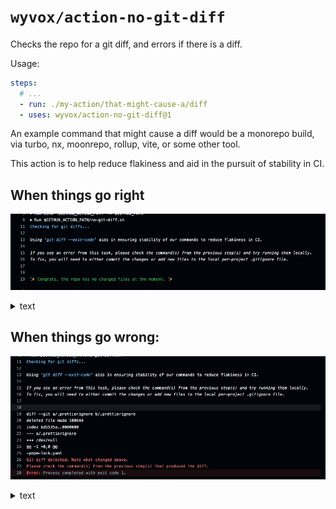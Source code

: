 # `wyvox/action-no-git-diff`

Checks the repo for a git diff, and errors if there is a diff.

Usage:

```yml
steps:
  # ...
  - run: ./my-action/that-might-cause-a/diff
  - uses: wyvox/action-no-git-diff@1
```

An example command that might cause a diff would be a monorepo build, via turbo, nx, moonrepo, rollup, vite, or some other tool.

This action is to help reduce flakiness and aid in the pursuit of stability in CI.

## When things go right

![image of a success in CI](./readme/success.png)

<details><summary>text</summary>

Checking for git diffs...

Using 'git diff --exit-code' aids in ensuring stability of our commands to reduce flakiness in CI.

If you see an error from this task, please check the command(s) from the previous step(s) and try running them locally.
To fix, you will need to either commit the changes or add new files to the local per-project .gitignore file.


✨ Congrats, the repo has no changed files at the moment. ✨

</details>

## When things go wrong:

![image of a failure in CI](./readme/failure.png)

<details><summary>text</summary>

Checking for git diffs...

Using 'git diff --exit-code' aids in ensuring stability of our commands to reduce flakiness in CI.

If you see an error from this task, please check the command(s) from the previous step(s) and try running them locally.
To fix, you will need to either commit the changes or add new files to the local per-project .gitignore file.


diff --git a/.prettierignore b/.prettierignore
deleted file mode 100644
index bd5535a..0000000
--- a/.prettierignore
+++ /dev/null
@@ -1 +0,0 @@
-pnpm-lock.yaml
Git diff detected. Note what changed above.
Please check the command(s) from the previous step(s) that produced the diff.
Error: Process completed with exit code 1.

</details>
